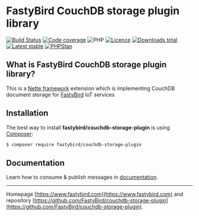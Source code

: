 # FastyBird CouchDB storage plugin library

[![Build Status](https://img.shields.io/travis/com/FastyBird/couchdb-storage-plugin.svg?style=flat-square)](https://travis-ci.com/FastyBird/couchdb-storage-plugin)
[![Code coverage](https://img.shields.io/coveralls/FastyBird/couchdb-storage-plugin.svg?style=flat-square)](https://coveralls.io/r/FastyBird/couchdb-storage-plugin)
![PHP](https://img.shields.io/packagist/php-v/fastybird/couchdb-storage-plugin?style=flat-square)
[![Licence](https://img.shields.io/packagist/l/FastyBird/couchdb-storage-plugin.svg?style=flat-square)](https://packagist.org/packages/FastyBird/couchdb-storage-plugin)
[![Downloads total](https://img.shields.io/packagist/dt/FastyBird/couchdb-storage-plugin.svg?style=flat-square)](https://packagist.org/packages/FastyBird/couchdb-storage-plugin)
[![Latest stable](https://img.shields.io/packagist/v/FastyBird/couchdb-storage-plugin.svg?style=flat-square)](https://packagist.org/packages/FastyBird/couchdb-storage-plugin)
[![PHPStan](https://img.shields.io/badge/PHPStan-enabled-brightgreen.svg?style=flat-square)](https://github.com/phpstan/phpstan)

## What is FastyBird CouchDB storage plugin library?

This is a [Nette framework](https://nette.org) extension which is implementing CouchDB document storage for [FastyBird](https://www.fastybird.com) IoT services

## Installation

The best way to install **fastybird/couchdb-storage-plugin** is using [Composer](http://getcomposer.org/):

```sh
$ composer require fastybird/couchdb-storage-plugin
```

## Documentation

Learn how to consume & publish messages in [documentation](https://github.com/FastyBird/couchdb-storage-plugin/blob/master/docs/en/index.md).

***
Homepage [https://www.fastybird.com](https://www.fastybird.com) and repository [https://github.com/FastyBird/couchdb-storage-plugin](https://github.com/FastyBird/couchdb-storage-plugin).
